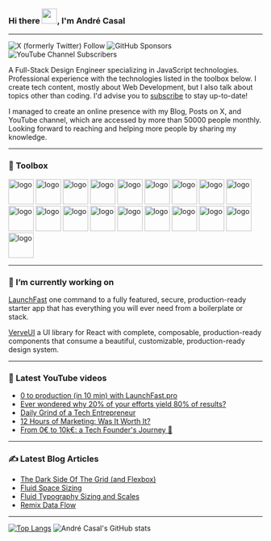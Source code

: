 ### Hi there <img src="https://raw.githubusercontent.com/MartinHeinz/MartinHeinz/master/wave.gif" width="30px">, I'm André Casal

***

![X (formerly Twitter) Follow](https://img.shields.io/twitter/follow/andrecasaldev) ![GitHub Sponsors](https://img.shields.io/github/sponsors/andrecasal)
 ![YouTube Channel Subscribers](https://img.shields.io/youtube/channel/subscribers/UCAVNclj3DbLvdJE5CUHfumg)


A Full-Stack Design Engineer specializing in JavaScript technologies. Professional experience with the technologies listed in the toolbox below.
I create tech content, mostly about Web Development, but I also talk about topics other than coding. I'd advise you to [subscribe](https://andrecasal.com/articles) to stay up-to-date!

I managed to create an online presence with my Blog, Posts on X, and YouTube channel, which are accessed by more than 50000 people monthly.
Looking forward to reaching and helping more people by sharing my knowledge.

***

### 🧰 Toolbox
     
<img src="https://cdn.jsdelivr.net/gh/devicons/devicon@latest/icons/vscode/vscode-original-wordmark.svg" alt="logo" width="50" height="50"/> <img src="https://cdn.jsdelivr.net/gh/devicons/devicon@latest/icons/html5/html5-original-wordmark.svg" alt="logo" width="50" height="50"/> <img src="https://cdn.jsdelivr.net/gh/devicons/devicon@latest/icons/css3/css3-original-wordmark.svg" alt="logo" width="50" height="50"/> <img src="https://cdn.jsdelivr.net/gh/devicons/devicon@latest/icons/javascript/javascript-original.svg" alt="logo" width="50" height="50"/> <img src="https://cdn.jsdelivr.net/gh/devicons/devicon@latest/icons/react/react-original-wordmark.svg" alt="logo" width="50" height="50"/> <img src="https://cdn.jsdelivr.net/gh/devicons/devicon@latest/icons/tailwindcss/tailwindcss-original.svg" alt="logo" width="50" height="50"/> <img src="https://cdn.jsdelivr.net/gh/devicons/devicon@latest/icons/nodejs/nodejs-original-wordmark.svg" alt="logo" width="50" height="50"/> <img src="https://cdn.jsdelivr.net/gh/devicons/devicon@latest/icons/npm/npm-original-wordmark.svg" alt="logo" width="50" height="50"/> <img src="https://cdn.jsdelivr.net/gh/devicons/devicon@latest/icons/reactrouter/reactrouter-original-wordmark.svg" alt="logo" width="50" height="50"/> <img src="https://cdn.jsdelivr.net/gh/devicons/devicon@latest/icons/sqlite/sqlite-original-wordmark.svg" alt="logo" width="50" height="50"/> <img src="https://cdn.jsdelivr.net/gh/devicons/devicon@latest/icons/playwright/playwright-original.svg" alt="logo" width="50" height="50"/> <img src="https://cdn.jsdelivr.net/gh/devicons/devicon@latest/icons/vitejs/vitejs-original.svg" alt="logo" width="50" height="50"/> <img src="https://cdn.jsdelivr.net/gh/devicons/devicon@latest/icons/vitest/vitest-original.svg" alt="logo" width="50" height="50"/> <img src="https://cdn.jsdelivr.net/gh/devicons/devicon@latest/icons/chrome/chrome-original.svg" alt="logo" width="50" height="50"/> <img src="https://cdn.jsdelivr.net/gh/devicons/devicon@latest/icons/sentry/sentry-original.svg" alt="logo" width="50" height="50"/> <img src="https://cdn.jsdelivr.net/gh/devicons/devicon@latest/icons/grafana/grafana-original-wordmark.svg" alt="logo" width="50" height="50"/> <img src="https://cdn.jsdelivr.net/gh/devicons/devicon@latest/icons/markdown/markdown-original.svg" alt="logo" width="50" height="50"/> <img src="https://cdn.jsdelivr.net/gh/devicons/devicon@latest/icons/apple/apple-original.svg" alt="logo" width="50" height="50"/> <img src="https://cdn.jsdelivr.net/gh/devicons/devicon@latest/icons/homebrew/homebrew-original-wordmark.svg" alt="logo" width="50" height="50" />

***

### 🔭 I’m currently working on
[LaunchFast](https://launchfast.pro) one command to a fully featured, secure, production-ready starter app that has everything you will ever need from a boilerplate or stack.

[VerveUI](https://verveui.pro/) a UI library for React with complete, composable, production-ready components that consume a beautiful, customizable, production-ready design system.

***

### 📸 Latest YouTube videos
<!-- YOUTUBE-VIDEOS-LIST:START -->
- [0 to production &lpar;in 10 min&rpar; with LaunchFast.pro](https://www.youtube.com/watch?v=05rWfPfpb9Q)
- [Ever wondered why 20% of your efforts yield 80% of results?](https://www.youtube.com/watch?v=SKWvNyxdCpo)
- [Daily Grind of a Tech Entrepreneur](https://www.youtube.com/watch?v=wigebj8FNnI)
- [12 Hours of Marketing: Was It Worth It?](https://www.youtube.com/watch?v=ve2S96_rxcI)
- [From 0€ to 10k€: a Tech Founder&#39;s Journey 🚀](https://www.youtube.com/watch?v=iR0alYblbAo)<!-- YOUTUBE-VIDEOS-LIST:END -->

***

### ✍️ Latest Blog Articles
<!-- BLOG-POST-LIST:START -->
- [The Dark Side Of The Grid &lpar;and Flexbox&rpar;](https://andrecasal.com/articles/the-dark-side-of-the-grid)
- [Fluid Space Sizing](https://andrecasal.com/articles/fluid-space-sizing)
- [Fluid Typography Sizing and Scales](https://andrecasal.com/articles/fluid-typography-sizing-with-modular-scales)
- [Remix Data Flow](https://andrecasal.com/articles/remix-data-flow)
<!-- BLOG-POST-LIST:END -->

***

[![Top Langs](https://github-readme-stats.vercel.app/api/top-langs/?username=andrecasal)](https://github.com/anuraghazra/github-readme-stats)
![André Casal's GitHub stats](https://github-readme-stats.vercel.app/api?username=andrecasal&show_icons=true&theme=transparent&rank_icon=github)
